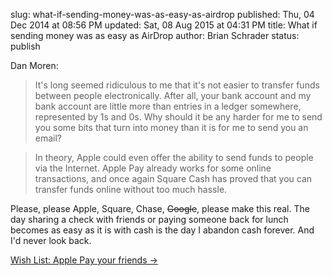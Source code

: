 slug: what-if-sending-money-was-as-easy-as-airdrop
published: Thu, 04 Dec 2014 at 08:56 PM
updated: Sat, 08 Aug 2015 at 04:31 PM
title: What if sending money was as easy as AirDrop
author: Brian Schrader
status: publish

Dan Moren:

> It's long seemed ridiculous to me that it's not easier to transfer funds between people electronically. After all, your bank account and my bank account are little more than entries in a ledger somewhere, represented by 1s and 0s. Why should it be any harder for me to send you some bits that turn into money than it is for me to send you an email?

> In theory, Apple could even offer the ability to send funds to people via the Internet. Apple Pay already works for some online transactions, and once again Square Cash has proved that you can transfer funds online without too much hassle.

Please, please Apple, Square, Chase, <del>Google</del>, please make this real. The day sharing a check with friends or paying someone back for lunch becomes as easy as it is with cash is the day I abandon cash forever. And I'd never look back.

[Wish List: Apple Pay your friends &#8594;](http://sixcolors.com/post/2014/12/wish-list-apple-pay-your-friends/)